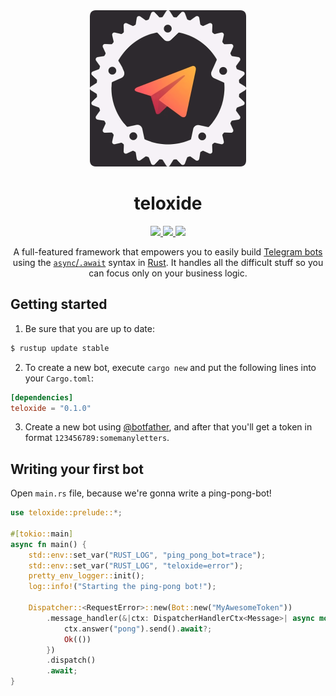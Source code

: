 <div align="center">
  <img src="ICON.png" width="250"/>
  <h1>teloxide</h1>
  
  <a href="https://docs.rs/teloxide/">
    <img src="https://img.shields.io/badge/docs.rs-v0.1.0-blue.svg">
  </a>
  <a href="https://github.com/teloxide/teloxide/actions">
    <img src="https://github.com/teloxide/teloxide/workflows/Continuous%20integration/badge.svg">
  </a>
  <a href="https://crates.io/crates/teloxide">
    <img src="https://img.shields.io/badge/crates.io-v0.1.0-orange.svg">
  </a>
  
  A full-featured framework that empowers you to easily build [Telegram bots](https://telegram.org/blog/bot-revolution) using the [`async`/`.await`](https://rust-lang.github.io/async-book/01_getting_started/01_chapter.html) syntax in [Rust](https://www.rust-lang.org/). It handles all the difficult stuff so you can focus only on your business logic.
</div>

## Getting started
 1. Be sure that you are up to date:
```bash
$ rustup update stable
```

 2. To create a new bot, execute `cargo new` and put the following lines into your `Cargo.toml`:
```toml
[dependencies]
teloxide = "0.1.0"
```

 3. Create a new bot using [@botfather](https://t.me/botfather), and after that you'll get a token in format `123456789:somemanyletters`.

## Writing your first bot
Open `main.rs` file, because we're gonna write a ping-pong-bot!

```rust
use teloxide::prelude::*;

#[tokio::main]
async fn main() {
    std::env::set_var("RUST_LOG", "ping_pong_bot=trace");
    std::env::set_var("RUST_LOG", "teloxide=error");
    pretty_env_logger::init();
    log::info!("Starting the ping-pong bot!");

    Dispatcher::<RequestError>::new(Bot::new("MyAwesomeToken"))
        .message_handler(&|ctx: DispatcherHandlerCtx<Message>| async move {
            ctx.answer("pong").send().await?;
            Ok(())
        })
        .dispatch()
        .await;
}
```
